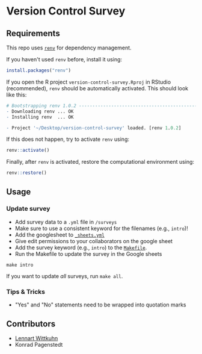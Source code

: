 # Version Control Survey

## Requirements

This repo uses [`renv`](https://rstudio.github.io/renv/articles/renv.html) for dependency management.

If you haven't used `renv` before, install it using:

```R
install.packages("renv")
```

If you open the R project `version-control-survey.Rproj` in RStudio (recommended), `renv` should be automatically activated.
This should look like this:

```R
# Bootstrapping renv 1.0.2 ---------------------------------------------------
- Downloading renv ... OK
- Installing renv  ... OK

- Project '~/Desktop/version-control-survey' loaded. [renv 1.0.2]
```

If this does not happen, try to activate `renv` using:

```R
renv::activate()
```

Finally, after `renv` is activated, restore the computational environment using:

```R
renv::restore()
```

## Usage

### Update survey

- Add survey data to a `.yml` file in `/surveys`
- Make sure to use a consistent keyword for the filenames (e.g., `intro`)!
- Add the googlesheet to [`_sheets.yml`](_sheets.yml)
- Give edit permissions to your collaborators on the google sheet
- Add the survey keyword (e.g., `intro`) to the [`Makefile`](Makefile).
- Run the Makefile to update the survey in the Google sheets

```make
make intro
```

If you want to update *all* surveys, run `make all`.

### Tips & Tricks

- "Yes" and "No" statements need to be wrapped into quotation marks

## Contributors

- [Lennart Wittkuhn](mailto:lennart.wittkuhn@uni-hamburg.de)
- Konrad Pagenstedt
